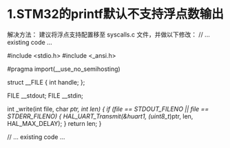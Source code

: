 # 1.STM32的printf默认不支持浮点数输出
解决方法：
建议将浮点支持配置移至 syscalls.c 文件，并做以下修改：
// ... existing code ...

#include <stdio.h>
#include <_ansi.h>

#pragma import(__use_no_semihosting)

struct __FILE {
  int handle;
};

FILE __stdout;
FILE __stdin;

int _write(int file, char *ptr, int len) {
  if (file == STDOUT_FILENO || file == STDERR_FILENO) {
    HAL_UART_Transmit(&huart1, (uint8_t*)ptr, len, HAL_MAX_DELAY);
  }
  return len;
}

// ... existing code ...
